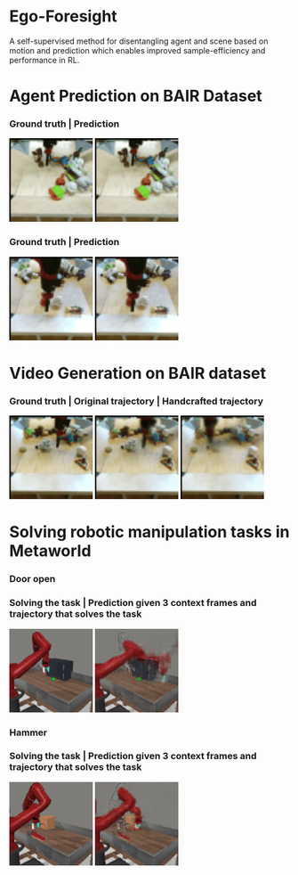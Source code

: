 # Ego-Foresight
A self-supervised method for disentangling agent and scene based on motion and prediction which enables improved sample-efficiency and performance in RL.

# Agent Prediction on BAIR Dataset

### Ground truth | Prediction

<img src="./media/adr_ao_epoch_0_batch_3_gt.gif" width="150" height="150"/> <img src="./media/adr_ao_epoch_0_batch_3_pred.gif" width="150" height="150"/>

### Ground truth | Prediction

<img src="./media/adr_ao_epoch_0_batch_23_gt.gif" width="150" height="150"/> <img src="./media/adr_ao_epoch_0_batch_23_pred.gif" width="150" height="150"/>

# Video Generation on BAIR dataset

### Ground truth | Original trajectory | Handcrafted trajectory

<img src="./media/infinity_gt.gif" width="150" height="150"/> <img src="./media/infinity_pred_gt.gif" width="150" height="150"/> <img src="./media/infinity.gif" width="150" height="150"/>

# Solving robotic manipulation tasks in Metaworld

### Door open
### Solving the task | Prediction given 3 context frames and trajectory that solves the task 

<img src="./media/door_open_rgb.gif" width="150" height="150"/> <img src="./media/door_open_pred.gif" width="150" height="150"/>

### Hammer
### Solving the task | Prediction given 3 context frames and trajectory that solves the task 

<img src="./media/hammer_rgb.gif" width="150" height="150"/> <img src="./media/hammer_pred.gif" width="150" height="150"/>
